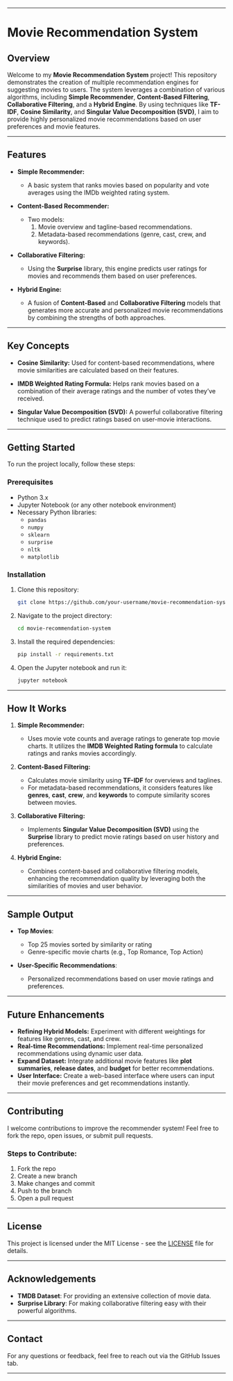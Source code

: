 
---

# Movie Recommendation System

## Overview

Welcome to my **Movie Recommendation System** project! This repository demonstrates the creation of multiple recommendation engines for suggesting movies to users. The system leverages a combination of various algorithms, including **Simple Recommender**, **Content-Based Filtering**, **Collaborative Filtering**, and a **Hybrid Engine**. By using techniques like **TF-IDF**, **Cosine Similarity**, and **Singular Value Decomposition (SVD)**, I aim to provide highly personalized movie recommendations based on user preferences and movie features.

---

## Features

- **Simple Recommender:** 
  - A basic system that ranks movies based on popularity and vote averages using the IMDb weighted rating system.
  
- **Content-Based Recommender:** 
  - Two models:
    1. Movie overview and tagline-based recommendations.
    2. Metadata-based recommendations (genre, cast, crew, and keywords).
  
- **Collaborative Filtering:** 
  - Using the **Surprise** library, this engine predicts user ratings for movies and recommends them based on user preferences.

- **Hybrid Engine:** 
  - A fusion of **Content-Based** and **Collaborative Filtering** models that generates more accurate and personalized movie recommendations by combining the strengths of both approaches.

---

## Key Concepts

- **Cosine Similarity:** Used for content-based recommendations, where movie similarities are calculated based on their features.
  
- **IMDB Weighted Rating Formula:** Helps rank movies based on a combination of their average ratings and the number of votes they’ve received.
  
- **Singular Value Decomposition (SVD):** A powerful collaborative filtering technique used to predict ratings based on user-movie interactions.

---

## Getting Started

To run the project locally, follow these steps:

### Prerequisites

- Python 3.x
- Jupyter Notebook (or any other notebook environment)
- Necessary Python libraries:
  - `pandas`
  - `numpy`
  - `sklearn`
  - `surprise`
  - `nltk`
  - `matplotlib`

### Installation

1. Clone this repository:
   ```bash
   git clone https://github.com/your-username/movie-recommendation-system.git](https://github.com/realaryagupta/Movie-Recommender-System.git

   ```
2. Navigate to the project directory:
   ```bash
   cd movie-recommendation-system
   ```
3. Install the required dependencies:
   ```bash
   pip install -r requirements.txt
   ```

4. Open the Jupyter notebook and run it:
   ```bash
   jupyter notebook
   ```

---

## How It Works

1. **Simple Recommender:**
   - Uses movie vote counts and average ratings to generate top movie charts. It utilizes the **IMDB Weighted Rating formula** to calculate ratings and ranks movies accordingly.
   
2. **Content-Based Filtering:**
   - Calculates movie similarity using **TF-IDF** for overviews and taglines.
   - For metadata-based recommendations, it considers features like **genres**, **cast**, **crew**, and **keywords** to compute similarity scores between movies.

3. **Collaborative Filtering:**
   - Implements **Singular Value Decomposition (SVD)** using the **Surprise** library to predict movie ratings based on user history and preferences.
   
4. **Hybrid Engine:**
   - Combines content-based and collaborative filtering models, enhancing the recommendation quality by leveraging both the similarities of movies and user behavior.

---

## Sample Output

- **Top Movies**:
  - Top 25 movies sorted by similarity or rating
  - Genre-specific movie charts (e.g., Top Romance, Top Action)
  
- **User-Specific Recommendations**:
  - Personalized recommendations based on user movie ratings and preferences.

---

## Future Enhancements

- **Refining Hybrid Models:** Experiment with different weightings for features like genres, cast, and crew.
- **Real-time Recommendations:** Implement real-time personalized recommendations using dynamic user data.
- **Expand Dataset:** Integrate additional movie features like **plot summaries**, **release dates**, and **budget** for better recommendations.
- **User Interface:** Create a web-based interface where users can input their movie preferences and get recommendations instantly.

---

## Contributing

I welcome contributions to improve the recommender system! Feel free to fork the repo, open issues, or submit pull requests. 

### Steps to Contribute:
1. Fork the repo
2. Create a new branch
3. Make changes and commit 
4. Push to the branch 
5. Open a pull request

---

## License

This project is licensed under the MIT License - see the [LICENSE](LICENSE) file for details.

---

## Acknowledgements

- **TMDB Dataset**: For providing an extensive collection of movie data.
- **Surprise Library**: For making collaborative filtering easy with their powerful algorithms.

---

## Contact

For any questions or feedback, feel free to reach out via the GitHub Issues tab.

---

